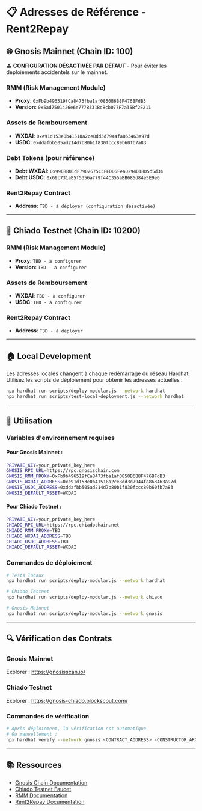 # 📋 Adresses de Référence - Rent2Repay

## 🌐 Gnosis Mainnet (Chain ID: 100)

⚠️ **CONFIGURATION DÉSACTIVÉE PAR DÉFAUT** - Pour éviter les déploiements accidentels sur le mainnet.

### RMM (Risk Management Module)
- **Proxy**: `0xFb9b496519fCa8473fba1af0850B6B8F476BFdB3`
- **Version**: `0x5ad7501426e6e777B331Bd8cb077F7a35Bf2E211`

### Assets de Remboursement
- **WXDAI**: `0xe91d153e0b41518a2ce8dd3d7944fa863463a97d`
- **USDC**: `0xddafbb505ad214d7b80b1f830fccc89b60fb7a83`

### Debt Tokens (pour référence)
- **Debt WXDAI**: `0x9908801dF7902675C3FEDD6Fea0294D18D5d5d34`
- **Debt USDC**: `0x69c731aE5f5356a779f44C355aBB685d84e5E9e6`

### Rent2Repay Contract
- **Address**: `TBD - à déployer (configuration désactivée)`

---

## 🧪 Chiado Testnet (Chain ID: 10200)

### RMM (Risk Management Module)
- **Proxy**: `TBD - à configurer`
- **Version**: `TBD - à configurer`

### Assets de Remboursement
- **WXDAI**: `TBD - à configurer`
- **USDC**: `TBD - à configurer`

### Rent2Repay Contract
- **Address**: `TBD - à déployer`

---

## 🏠 Local Development

Les adresses locales changent à chaque redémarrage du réseau Hardhat.
Utilisez les scripts de déploiement pour obtenir les adresses actuelles :

```bash
npx hardhat run scripts/deploy-modular.js --network hardhat
npx hardhat run scripts/test-local-deployment.js --network hardhat
```

---

## 📖 Utilisation

### Variables d'environnement requises

#### Pour Gnosis Mainnet :
```bash
PRIVATE_KEY=your_private_key_here
GNOSIS_RPC_URL=https://rpc.gnosischain.com
GNOSIS_RMM_PROXY=0xFb9b496519fCa8473fba1af0850B6B8F476BFdB3
GNOSIS_WXDAI_ADDRESS=0xe91d153e0b41518a2ce8dd3d7944fa863463a97d
GNOSIS_USDC_ADDRESS=0xddafbb505ad214d7b80b1f830fccc89b60fb7a83
GNOSIS_DEFAULT_ASSET=WXDAI
```

#### Pour Chiado Testnet :
```bash
PRIVATE_KEY=your_private_key_here
CHIADO_RPC_URL=https://rpc.chiadochain.net
CHIADO_RMM_PROXY=TBD
CHIADO_WXDAI_ADDRESS=TBD
CHIADO_USDC_ADDRESS=TBD
CHIADO_DEFAULT_ASSET=WXDAI
```

### Commandes de déploiement

```bash
# Tests locaux
npx hardhat run scripts/deploy-modular.js --network hardhat

# Chiado Testnet
npx hardhat run scripts/deploy-modular.js --network chiado

# Gnosis Mainnet
npx hardhat run scripts/deploy-modular.js --network gnosis
```

---

## 🔍 Vérification des Contrats

### Gnosis Mainnet
Explorer : https://gnosisscan.io/

### Chiado Testnet  
Explorer : https://gnosis-chiado.blockscout.com/

### Commandes de vérification
```bash
# Après déploiement, la vérification est automatique
# Ou manuellement :
npx hardhat verify --network gnosis <CONTRACT_ADDRESS> <CONSTRUCTOR_ARGS>
```

---

## 📚 Ressources

- [Gnosis Chain Documentation](https://docs.gnosischain.com/)
- [Chiado Testnet Faucet](https://gnosisfaucet.com/)
- [RMM Documentation](TBD)
- [Rent2Repay Documentation](./DEPLOYMENT.md) 